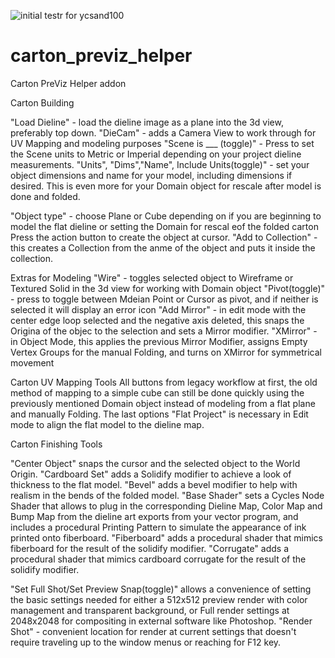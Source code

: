 ![initial testr for ycsand100](https://user-images.githubusercontent.com/16747273/161411533-6e6b4dec-4f49-49a3-8696-32e2fcece2db.png)

# carton_previz_helper
Carton PreViz Helper addon

Carton Building

"Load Dieline" - load the dieline image as a plane into the 3d view, preferably top down.
"DieCam" - adds a Camera View to work through for UV Mapping and modeling purposes
"Scene is ___ (toggle)" - Press to set the Scene units to Metric or Imperial depending on your project dieline measurements.
"Units", "Dims","Name", Include Units(toggle)" - set your object dimensions and name for your model, including dimensions if desired.
This is even more for your Domain object for rescale after model is done and folded.

"Object type" - choose Plane or Cube depending on if you are beginning to model the flat dieline or setting the Domain for rescal eof the folded carton
Press the action button to create the object at cursor.
"Add to Collection" - this creates a Collection from the anme of the object and puts it inside the collection.

Extras for Modeling
"Wire" - toggles selected object to Wireframe or Textured Solid in the 3d view for working with Domain object
"Pivot(toggle)" - press to toggle between Mdeian Point or Cursor as pivot, and if neither is selected it will display an error icon
"Add Mirror" - in edit mode with the center edge loop selected and the negative axis deleted, this snaps the Origina of the objec to the selection and sets a Mirror modifier.
"XMirror" - in Object Mode, this applies the previous Mirror Modifier, assigns Empty Vertex Groups for the manual Folding, and turns on XMirror for symmetrical movement

Carton UV Mapping Tools
All buttons from legacy workflow at first, the old method of mapping to a simple cube can still be done quickly using the previously mentioned Domain object instead of modeling from a flat plane and manually Folding. The last options "Flat Project" is necessary in Edit mode to align the flat model to the dieline map.

Carton Finishing Tools

"Center Object" snaps the cursor and the selected object to the World Origin.
"Cardboard Set" adds a Solidify modifier to achieve a look of thickness to the flat model.
"Bevel" adds a bevel modifier to help with realism in the bends of the folded model.
"Base Shader" sets a Cycles Node Shader that allows to plug in the corresponding Dieline Map, Color Map and Bump Map from the dieline art exports from your vector program, and includes a procedural Printing Pattern to simulate the appearance of ink printed onto fiberboard.
"Fiberboard" adds a procedural shader that mimics fiberboard for the result of the solidify modifier.
"Corrugate"  adds a procedural shader that mimics cardboard corrugate for the result of the solidify modifier.

"Set Full Shot/Set Preview Snap(toggle)" allows a convenience of setting the basic settings needed for either a 512x512 preview render with color management and transparent background, or Full render settings at 2048x2048 for compositing in external software like Photoshop.
"Render Shot" - convenient location for render at current settings that doesn't require traveling up to the window menus or reaching for F12 key.



